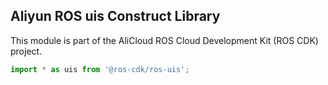 ## Aliyun ROS uis Construct Library

This module is part of the AliCloud ROS Cloud Development Kit (ROS CDK) project.

```ts
import * as uis from '@ros-cdk/ros-uis';
```